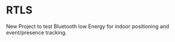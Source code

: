 # RTLS

New Project to test Bluetooth low Energy for indoor positioning and event/presence tracking.

